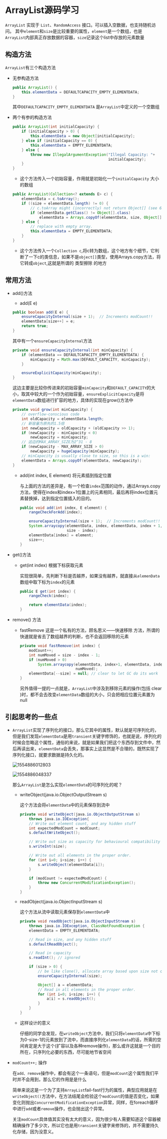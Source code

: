 # ArrayList源码学习
`ArrayList` 实现于 `List`、`RandomAccess` 接口。可以插入空数据，也支持随机访问。
其中`element`和`size`是比较重要的属性，`element`是一个数组，也是`ArrayList`内部真正存放数据的容器，`size`记录这个list中存放的元素数量

## 构造方法

`ArrayList`有三个构造方法

- 无参构造方法

  ```java
  public ArrayList() {
      this.elementData = DEFAULTCAPACITY_EMPTY_ELEMENTDATA;
  }
  ```

  其中`DEFAULTCAPACITY_EMPTY_ELEMENTDATA` 是`ArrayList`中定义的一个空数组



- 两个有参的构造方法

  ```java
  public ArrayList(int initialCapacity) {
      if (initialCapacity > 0) {
          this.elementData = new Object[initialCapacity];
      } else if (initialCapacity == 0) {
          this.elementData = EMPTY_ELEMENTDATA;
      } else {
          throw new IllegalArgumentException("Illegal Capacity: "+
                                             initialCapacity);
      }
  }
  ```

  - 这个方法传入一个初始容量，作用就是初始化一个`initialCapacity` 大小的数组

  ```java
  public ArrayList(Collection<? extends E> c) {
      elementData = c.toArray();
      if ((size = elementData.length) != 0) {
          // c.toArray might (incorrectly) not return Object[] (see 6260652)
          if (elementData.getClass() != Object[].class)
              elementData = Arrays.copyOf(elementData, size, Object[].class);
      } else {
          // replace with empty array.
          this.elementData = EMPTY_ELEMENTDATA;
      }
  }
  ```

  - 这个方法传入一个`Collection c`,将c转为数组，这个地方有个细节，它判断了一下c的类信息，如果不是`object[]`类型，使用Arrays.copy方法，将它转成`object`,这就是所谓的 类型擦除 的地方

## 常用方法

- add()方法

  - add(E e)

  ```java
  public boolean add(E e) {
      ensureCapacityInternal(size + 1);  // Increments modCount!!
      elementData[size++] = e;
      return true;
  }
  ```

  其中有一个`ensureCapacityInternal`方法

  ```java
  private void ensureCapacityInternal(int minCapacity) {
      if (elementData == DEFAULTCAPACITY_EMPTY_ELEMENTDATA) {
          minCapacity = Math.max(DEFAULT_CAPACITY, minCapacity);
      }
  
      ensureExplicitCapacity(minCapacity);
  }
  ```

  这边主要是比较你传进来的初始容量`minCapacity`和`DEFAULT_CAPACITY`的大小，取其中较大的一个作为初始容量，`ensureExplicitCapacity`是将`elementData`数组进行扩容的地方，具体的实现在grow()方法中

  ```java
  private void grow(int minCapacity) {
      // overflow-conscious code
      int oldCapacity = elementData.length;
      // 新容量为原先的1.5倍
      int newCapacity = oldCapacity + (oldCapacity >> 1);
      if (newCapacity - minCapacity < 0)
          newCapacity = minCapacity;
      // 这边的MAX_ARRAY_SIZE为2^31 - 8 
      if (newCapacity - MAX_ARRAY_SIZE > 0)
          newCapacity = hugeCapacity(minCapacity);
      // minCapacity is usually close to size, so this is a win:
      elementData = Arrays.copyOf(elementData, newCapacity);
  }
  ```

  - add(int index, E element) 将元素插到指定位置

    与上面的方法的差异是，有一个检查`index`范围的动作，通过Arrays.copy方法，使得在index和index+1位置上的元素相同，最后再将index位置元素替换掉，达到指定位置插入的目的。

    ```java
    public void add(int index, E element) {
        rangeCheckForAdd(index);
    
        ensureCapacityInternal(size + 1);  // Increments modCount!!
        System.arraycopy(elementData, index, elementData, index + 1,
                         size - index);
        elementData[index] = element;
        size++;
    }
    ```

- get()方法

  - get(int index) 根据下标获取元素

    实现很简单，先判断下标是否越界，如果没有越界，就直接从`elemenData`数组中取下标为`index`的元素

    ```java
    public E get(int index) {
        rangeCheck(index);
    
        return elementData(index);
    }
    ```

- remove() 方法

  - fastRemove  这是一个私有的方法，顾名思义——快速移除 方法，所谓的快速就是省去了数组越界的判断，也不会返回移除的元素

    ```java
    private void fastRemove(int index) {
        modCount++;
        int numMoved = size - index - 1;
        if (numMoved > 0)
            System.arraycopy(elementData, index+1, elementData, index,
                             numMoved);
        elementData[--size] = null; // clear to let GC do its work
    }
    ```

    另外值得一提的一点就是，`ArrayList`中涉及到移除元素的操作(包括 clear )时，都不会去改变`elementData`数组的大小，只会把相应位置元素置为null

##  引起思考的一些点

- `ArrayList`实现了序列化的接口，那么它其中的属性，默认就是可序列化的，但是我们发现`elementData`是用`transient`关键字修饰的，也就是说，序列化的时候会忽略这个属性，通俗的来说，就是如果我们把这个东西存到文件中，然后再读出来，`elementData`会丢失，那事实上这显然是不合理的，既然实现了序列化接口，就要求数据是持久化的。

  ![1554886012803](C:\Users\Klaus\AppData\Roaming\Typora\typora-user-images\1554886012803.png)

  ![1554886048337](C:\Users\Klaus\AppData\Roaming\Typora\typora-user-images\1554886048337.png) 

  那么`ArrayList`是怎么实现`elementData`的可序列化的呢？

  - writeObject(java.io.ObjectOutputStream s)

    这个方法会将`elementData`中的元素保存到流中

    ```java
    private void writeObject(java.io.ObjectOutputStream s)
        throws java.io.IOException{
        // Write out element count, and any hidden stuff
        int expectedModCount = modCount;
        s.defaultWriteObject();
    
        // Write out size as capacity for behavioural compatibility with clone()
        s.writeInt(size);
    
        // Write out all elements in the proper order.
        for (int i=0; i<size; i++) {
            s.writeObject(elementData[i]);
        }
    
        if (modCount != expectedModCount) {
            throw new ConcurrentModificationException();
        }
    }
    ```

  - readObject(java.io.ObjectInputStream s)

    这个方法从流中读取元素保存到`elementData`中

    ```java
    private void readObject(java.io.ObjectInputStream s)
        throws java.io.IOException, ClassNotFoundException {
        elementData = EMPTY_ELEMENTDATA;
    
        // Read in size, and any hidden stuff
        s.defaultReadObject();
    
        // Read in capacity
        s.readInt(); // ignored
    
        if (size > 0) {
            // be like clone(), allocate array based upon size not capacity
            ensureCapacityInternal(size);
    
            Object[] a = elementData;
            // Read in all elements in the proper order.
            for (int i=0; i<size; i++) {
                a[i] = s.readObject();
            }
        }
    }
    ```

  - 这样设计的意义

    仔细的同学会发现，在`writeObject`方法中，我们只将`elementData`中下标为0-size-1的元素放到了流中，而直接序列化`elementData`的话，所需的空间肯定是大于这个(扩容以及各种remove操作)，那么或许这就是一个目的所在，只序列化必要的东西，尽可能地节省空间

- `modCount++;` 操作

  在`add、remove`操作中，都会有这个一条语句，但是`modCount`这个属性我们平时并不会用到，那么它的作用是是什么

  简单来说这是一个为了支持`ArrayList`fail-fast行为的属性，典型应用就是在`writeObject()`方法中，在方法结尾会检验这个`modCount`的值是否变化，如果变化则抛出`ConcurrentModificationException`异常，同样，在foreach循环中进行`add`或者`remove`操作，也会抛出这个异常。

  关注`modCount`具体值其实没有太大的意义，因为很少有人需要知道这个容器被精确操作了多少次，所以它也是用`transient`关键字来修饰的，并不需要持久化存储，因为没意义。
